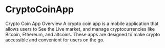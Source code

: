 # CryptoCoinApp
Crypto Coin App Overview A crypto coin app is a mobile application that allows users to See the Live market, and manage cryptocurrencies like Bitcoin, Ethereum, and altcoins. These apps are designed to make crypto accessible and convenient for users on the go.
